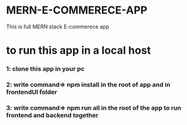 # MERN-E-COMMERECE-APP
This is full MERN stack E-commerece app 

# to run this app in a local host
### 1: clone this app in your pc 
### 2: write command=> npm install in the root of app and in frontendUI folder
### 3: write command=> npm run all in the root of the app to run frontend and backend together
